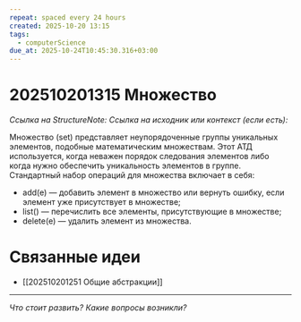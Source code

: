 ```yaml
---
repeat: spaced every 24 hours
created: 2025-10-20 13:15
tags:
  - computerScience
due_at: 2025-10-24T10:45:30.316+03:00
---
```

# 202510201315 Множество

*Ссылка на StructureNote:*
*Ссылка на исходник или контекст (если есть):*

Множество (set) представляет неупорядоченные группы уникальных элементов, подобные математическим множествам. Этот АТД используется, когда неважен порядок следования элементов либо когда нужно обеспечить уникальность элементов в группе. Стандартный набор операций для множества включает в себя:

- add(e) — добавить элемент в множество или вернуть ошибку, если элемент уже присутствует в множестве;
- list() — перечислить все элементы, присутствующие в множестве;
- delete(e) — удалить элемент из множества.

# Связанные идеи

- [[202510201251 Общие абстракции]]

---

*Что стоит развить? Какие вопросы возникли?*
